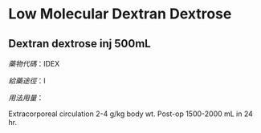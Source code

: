 # Low Molecular Dextran Dextrose

## Dextran dextrose inj 500mL

*藥物代碼*：IDEX

*給藥途徑*：I

*用法用量*：

Extracorporeal circulation 2-4 g/kg body wt. 
Post-op 1500-2000 mL in 24 hr.


